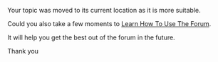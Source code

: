 Your topic was moved to its current location as it is more suitable.

Could you also take a few moments to [Learn How To Use The Forum](https://forum.arduino.cc/t/how-to-get-the-best-out-of-this-forum/679966).

It will help you get the best out of the forum in the future.

Thank you
